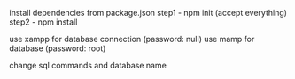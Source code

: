 install dependencies from package.json step1 - npm init (accept everything) step2 - npm install

use xampp for database connection (password: null) use mamp for database (password: root)

change sql commands and database name